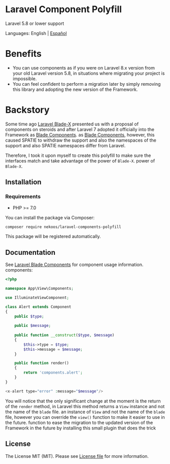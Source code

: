 # Laravel Component Polyfill
 Laravel 5.8 or lower support

Languages: English | [Español](README.es.md)

# Benefits
- You can use components as if you were on Laravel 8.x version from your old Laravel version
  5.8, in situations where migrating your project is impossible.
- You can feel confident to perform a migration later by simply removing this library and adopting the new
  version of the Framework.

# Backstory

Some time ago [Laravel Blade-X](https://spatie.be/docs/laravel-blade-x/v2/introduction) presented us with a proposal of
components on steroids and after Laravel 7 adopted it officially into the Framework as [Blade Components]().
as [Blade Components](https://laravel.com/docs/8.x/blade#components), however, this caused SPATIE to withdraw the support and also the namespaces of the
support and also SPATIE namespaces differ from Laravel.

Therefore, I took it upon myself to create this polyfill to make sure the interfaces match and take advantage of the power of `Blade-X`.
power of `Blade-X`.

## Installation

### Requirements
- PHP >= 7.0

You can install the package via Composer:

```bash
composer require nekoos/laravel-components-polyfill
```
This package will be registered automatically.

## Documentation

See [Laravel Blade Components](https://laravel.com/docs/8.x/blade#components) for component usage information.
components:   

```php
<?php

namespace App\View\Components;

use IlluminateViewComponent;

class Alert extends Component
{
    public $type;
    
    public $message;
    
    public function __construct($type, $message)
    {
        $this->type = $type;
        $this->message = $message;
    }

    public function render()
    {
        return 'components.alert';
    }
}
```

```php
<x-alert type="error" :message="$message"/>
```

You will notice that the only significant change at the moment is the return of the `render` method, in Laravel this method returns a `View` instance and not the name of the `blade` file. 
an instance of `View` and not the name of the `blade` file, however you can override the `view()` function to make it easier to use in the future.
function to ease the migration to the updated version of the Framework in the future by installing this small plugin that 
does the trick 

## License

The License MIT (MIT). Please see [License file](LICENSE.md) for more information.
